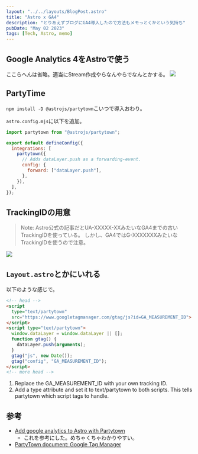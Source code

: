 ```yaml
---
layout: "../../layouts/BlogPost.astro"
title: "Astro x GA4"
description: "とりあえずブログにGA4導入したので方法もメモっとくかという気持ち"
pubDate: "May 02 2023"
tags: [Tech, Astro, memo]
---
```


## Google Analytics 4をAstroで使う

ここらへんは省略。適当にStream作成やらなんやらでなんとかする。
![](/assets/GA4_1.png)

## PartyTime

`npm install -D @astrojs/partytown`こいつで導入おわり。

`astro.config.mjs`に以下を追加。

```js
import partytown from "@astrojs/partytown";

export default defineConfig({
  integrations: [
    partytown({
      // Adds dataLayer.push as a forwarding-event.
      config: {
        forward: ["dataLayer.push"],
      },
    }),
  ],
});
```

## TrackingIDの用意

> Note:
> Astro公式の記事だとUA-XXXXX-XXみたいなGA4までの古いTrackingIDを使っている。
> しかし、GA4ではG-XXXXXXXみたいなTrackingIDを使うので注意。

![](/assets/GA4_2.png)

## `Layout.astro`とかにいれる

以下のような感じで。

``` html
<!-- head -->
<script
  type="text/partytown"
  src="https://www.googletagmanager.com/gtag/js?id=GA_MEASUREMENT_ID">
</script>
<script type="text/partytown">
  window.dataLayer = window.dataLayer || [];
  function gtag() {
    dataLayer.push(arguments);
  }
  gtag("js", new Date());
  gtag("config", "GA_MEASUREMENT_ID");
</script>
<!-- more head -->
```

1. Replace the GA_MEASUREMENT_ID with your own tracking ID.
2. Add a type attribute and set it to text/partytown to both scripts. This tells partytown which script tags to handle.

## 参考

- [Add google analytics to Astro with Partytown](https://www.kevinzunigacuellar.com/blog/google-analytics-in-astro/)
  - これを参考にした。めちゃくちゃわかりやすい。
- [PartyTown document: Google Tag Manager](https://partytown.builder.io/google-tag-manager#forward-events)
